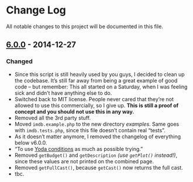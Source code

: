 # Change Log
All notable changes to this project will be documented in this file.

## [6.0.0] - 2014-12-27
### Changed
- Since this script is still heavily used by you guys, I decided to clean up the codebase. It’s still far away from being a great example of good code – but remember: This all started on a Saturday, when I was feeling sick and didn’t have anything else to do.
- Switched back to MIT license. People never cared that they’re not allowed to use this commercially, so I give up. **This is still a proof of concept and you should not use this in any way.**
- Removed all the 3rd party stuff.
- Moved `imdb.example.php` to the new directory *examples*. Same goes with `imdb.tests.php`, since this file doesn’t contain real “tests”.
- As it doesn’t matter anymore, I removed the changelog of everything below v6.0.0.
- “To use [Yoda conditions](http://en.wikipedia.org/wiki/Yoda_conditions) as much as possible trying.”
- Removed `getBudget()` and `getDescription` *(use `getPlot()` instead!)*, since these values are not printed on the combined page.
- Removed `getFullCast()`, because `getCast()` now returns the full cast.
- tbc.

[Unreleased]: https://github.com/FabianBeiner/PHP-IMDB-Grabber/compare/v6.0.0...HEAD
[6.0.0]: https://github.com/FabianBeiner/PHP-IMDB-Grabber/compare/5.5.20...v6.0.0
